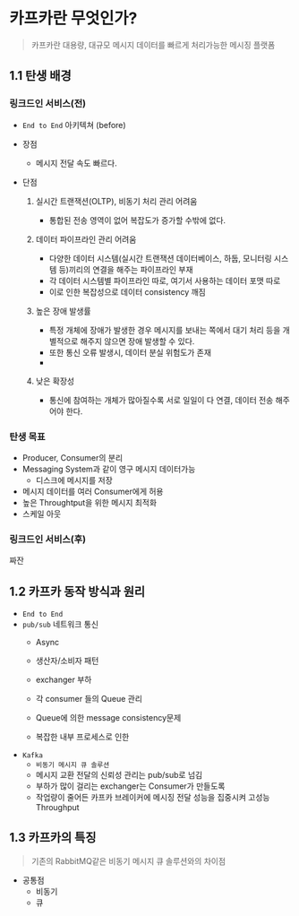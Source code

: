 # 카프카란 무엇인가?
> 카프카란 대용량, 대규모 메시지 데이터를 빠르게 처리가능한 메시징 플랫폼

## 1.1 탄생 배경

### 링크드인 서비스(전)
- `End to End` 아키텍쳐 (before)

- 장점
    - 메시지 전달 속도 빠르다.

- 단점
    1. 실시간 트랜잭션(OLTP), 비동기 처리 관리 어려움
        - 통합된 전송 영역이 없어 복잡도가 증가할 수밖에 없다.
    2. 데이터 파이프라인 관리 어려움
        - 다양한 데이터 시스템(실시간 트랜잭션 데이터베이스, 하둡, 모니터링 시스템 등)끼리의 연결을 해주는 파이프라인 부재
        - 각 데이터 시스템별 파이프라인 따로, 여기서 사용하는 데이터 포맷 따로
        - 이로 인한 복잡성으로 데이터 consistency 깨짐

    3. 높은 장애 발생률 
        - 특정 개체에 장애가 발생한 경우 메시지를 보내는 쪽에서 대기 처리 등을 개별적으로 해주지 않으면 장애 발생할 수 있다.
        - 또한 통신 오류 발생시, 데이터 분실 위험도가 존재
        - 
    4. 낮은 확장성
        - 통신에 참여하는 개체가 많아질수록 서로 일일이 다 연결, 데이터 전송 해주어야 한다.


### 탄생 목표
- Producer, Consumer의 분리
- Messaging System과 같이 영구 메시지 데이터가능
    - 디스크에 메시지를 저장
- 메시지 데이터를 여러 Consumer에게 허용
- 높은 Throughtput을 위한 메시지 최적화
- 스케일 아웃

### 링크드인 서비스(후)
짜잔


## 1.2 카프카 동작 방식과 원리
- `End to End`
- `pub/sub` 네트워크 통신
    - Async
    - 생산자/소비자 패턴

    - exchanger 부하
    - 각 consumer 들의 Queue 관리
    - Queue에 의한 message consistency문제
    - 복잡한 내부 프로세스로 인한 
- `Kafka`
    - `비동기 메시지 큐 솔루션`
    - 메시지 교환 전달의 신뢰성 관리는 pub/sub로 넘김
    - 부하가 많이 걸리는 exchanger는 Consumer가 만들도록
    - 작업량이 줄어든 카프카 브레이커에 메시징 전달 성능을 집중시켜 고성능 Throughput


## 1.3 카프카의 특징
> 기존의 RabbitMQ같은 비동기 메시지 큐 솔루션와의 차이점
- 공통점
    - 비동기
    - 큐
    

